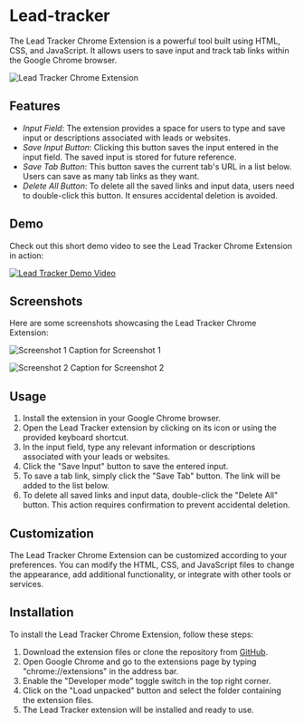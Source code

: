 # Lead-tracker

The Lead Tracker Chrome Extension is a powerful tool built using HTML, CSS, and JavaScript. It allows users to save input and track tab links within the Google Chrome browser.

![Lead Tracker Chrome Extension](extension-screenshot.png)

## Features

- *Input Field*: The extension provides a space for users to type and save input or descriptions associated with leads or websites.
- *Save Input Button*: Clicking this button saves the input entered in the input field. The saved input is stored for future reference.
- *Save Tab Button*: This button saves the current tab's URL in a list below. Users can save as many tab links as they want.
- *Delete All Button*: To delete all the saved links and input data, users need to double-click this button. It ensures accidental deletion is avoided.

## Demo

Check out this short demo video to see the Lead Tracker Chrome Extension in action:

[![Lead Tracker Demo Video](demo-video-thumbnail.png)](https://youtu.be/demo-video-url)

## Screenshots

Here are some screenshots showcasing the Lead Tracker Chrome Extension:

![Screenshot 1](screenshot-1.png)
Caption for Screenshot 1

![Screenshot 2](screenshot-2.png)
Caption for Screenshot 2

## Usage

1. Install the extension in your Google Chrome browser.
2. Open the Lead Tracker extension by clicking on its icon or using the provided keyboard shortcut.
3. In the input field, type any relevant information or descriptions associated with your leads or websites.
4. Click the "Save Input" button to save the entered input.
5. To save a tab link, simply click the "Save Tab" button. The link will be added to the list below.
6. To delete all saved links and input data, double-click the "Delete All" button. This action requires confirmation to prevent accidental deletion.

## Customization

The Lead Tracker Chrome Extension can be customized according to your preferences. You can modify the HTML, CSS, and JavaScript files to change the appearance, add additional functionality, or integrate with other tools or services.

## Installation

To install the Lead Tracker Chrome Extension, follow these steps:

1. Download the extension files or clone the repository from [GitHub](https://github.com/your-repo).
2. Open Google Chrome and go to the extensions page by typing "chrome://extensions" in the address bar.
3. Enable the "Developer mode" toggle switch in the top right corner.
4. Click on the "Load unpacked" button and select the folder containing the extension files.
5. The Lead Tracker extension will be installed and ready to use.
